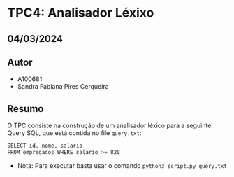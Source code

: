 # TPC4: Analisador Léxixo
## 04/03/2024

## Autor

- A100681
- Sandra Fabiana Pires Cerqueira

## Resumo
O TPC consiste na construção de um analisador léxico para a seguinte Query SQL, que está contida no file `query.txt`:
```bash
SELECT id, nome, salario
FROM empregados WHERE salario >= 820

```

* Nota: Para executar basta usar o comando `python3 script.py query.txt`


